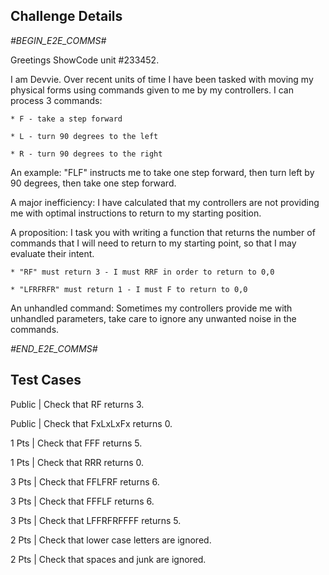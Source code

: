 ## Challenge Details

*#BEGIN_E2E_COMMS#*



Greetings ShowCode unit #233452.



I am Devvie. Over recent units of time I have been tasked with moving my physical forms using commands given to me by my controllers. I can process 3 commands:



`* F - take a step forward`

`* L - turn 90 degrees to the left`

`* R - turn 90 degrees to the right`



An example: "FLF" instructs me to take one step forward, then turn left by 90 degrees, then take one step forward.



A major inefficiency: I have calculated that my controllers are not providing me with optimal instructions to return to my starting position.



A proposition: I task you with writing a function that returns the number of commands that I will need to return to my starting point, so that I may evaluate their intent.



`* "RF" must return 3 - I must RRF in order to return to 0,0`

`* "LFRFRFR" must return 1 - I must F to return to 0,0`


An unhandled command: Sometimes my controllers provide me with unhandled parameters, take care to ignore any unwanted noise in the commands.



*#END_E2E_COMMS#*

## Test Cases

Public | Check that RF returns 3.

Public | Check that FxLxLxFx returns 0.

1 Pts | Check that FFF returns 5.

1 Pts | Check that RRR returns 0.

3 Pts | Check that FFLFRF returns 6.

3 Pts | Check that FFFLF returns 6.

3 Pts | Check that LFFRFRFFFF returns 5.

2 Pts | Check that lower case letters are ignored.

2 Pts | Check that spaces and junk are ignored.
